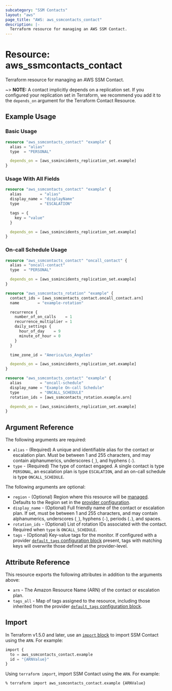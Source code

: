 ```yaml
---
subcategory: "SSM Contacts"
layout: "aws"
page_title: "AWS: aws_ssmcontacts_contact"
description: |-
  Terraform resource for managing an AWS SSM Contact.
---
```


# Resource: aws_ssmcontacts_contact

Terraform resource for managing an AWS SSM Contact.

~> **NOTE:** A contact implicitly depends on a replication set. If you configured your replication set in Terraform, we recommend you add it to the `depends_on` argument for the Terraform Contact Resource.

## Example Usage

### Basic Usage

```terraform
resource "aws_ssmcontacts_contact" "example" {
  alias = "alias"
  type  = "PERSONAL"

  depends_on = [aws_ssmincidents_replication_set.example]
}
```

### Usage With All Fields

```terraform
resource "aws_ssmcontacts_contact" "example" {
  alias        = "alias"
  display_name = "displayName"
  type         = "ESCALATION"

  tags = {
    key = "value"
  }

  depends_on = [aws_ssmincidents_replication_set.example]
}
```

### On-call Schedule Usage

```terraform
resource "aws_ssmcontacts_contact" "oncall_contact" {
  alias = "oncall-contact"
  type  = "PERSONAL"

  depends_on = [aws_ssmincidents_replication_set.example]
}

resource "aws_ssmcontacts_rotation" "example" {
  contact_ids = [aws_ssmcontacts_contact.oncall_contact.arn]
  name        = "example-rotation"

  recurrence {
    number_of_on_calls    = 1
    recurrence_multiplier = 1
    daily_settings {
      hour_of_day    = 9
      minute_of_hour = 0
    }
  }

  time_zone_id = "America/Los_Angeles"

  depends_on = [aws_ssmincidents_replication_set.example]
}

resource "aws_ssmcontacts_contact" "example" {
  alias        = "oncall-schedule"
  display_name = "Example On-call Schedule"
  type         = "ONCALL_SCHEDULE"
  rotation_ids = [aws_ssmcontacts_rotation.example.arn]

  depends_on = [aws_ssmincidents_replication_set.example]
}
```

## Argument Reference

The following arguments are required:

- `alias` - (Required) A unique and identifiable alias for the contact or escalation plan. Must be between 1 and 255 characters, and may contain alphanumerics, underscores (`_`), and hyphens (`-`).
- `type` - (Required) The type of contact engaged. A single contact is type `PERSONAL`, an escalation plan is type `ESCALATION`, and an on-call schedule is type `ONCALL_SCHEDULE`.

The following arguments are optional:

- `region` - (Optional) Region where this resource will be [managed](https://docs.aws.amazon.com/general/latest/gr/rande.html#regional-endpoints). Defaults to the Region set in the [provider configuration](https://registry.terraform.io/providers/hashicorp/aws/latest/docs#aws-configuration-reference).
- `display_name` - (Optional) Full friendly name of the contact or escalation plan. If set, must be between 1 and 255 characters, and may contain alphanumerics, underscores (`_`), hyphens (`-`), periods (`.`), and spaces.
- `rotation_ids` - (Optional) List of rotation IDs associated with the contact. Required when `type` is `ONCALL_SCHEDULE`.
- `tags` - (Optional) Key-value tags for the monitor. If configured with a provider [`default_tags` configuration block](https://registry.terraform.io/providers/hashicorp/aws/latest/docs#default_tags-configuration-block) present, tags with matching keys will overwrite those defined at the provider-level.

## Attribute Reference

This resource exports the following attributes in addition to the arguments above:

- `arn` - The Amazon Resource Name (ARN) of the contact or escalation plan.
- `tags_all` - Map of tags assigned to the resource, including those inherited from the provider [`default_tags` configuration block](https://registry.terraform.io/providers/hashicorp/aws/latest/docs#default_tags-configuration-block).

## Import

In Terraform v1.5.0 and later, use an [`import` block](https://developer.hashicorp.com/terraform/language/import) to import SSM Contact using the `ARN`. For example:

```terraform
import {
  to = aws_ssmcontacts_contact.example
  id = "{ARNValue}"
}
```

Using `terraform import`, import SSM Contact using the `ARN`. For example:

```console
% terraform import aws_ssmcontacts_contact.example {ARNValue}
```
